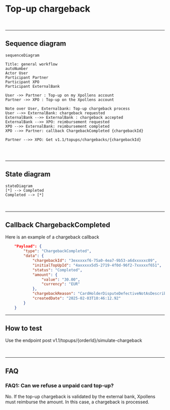 # Top-up chargeback

<br/>

* * *

## Sequence diagram
```mermaid
sequenceDiagram

Title: general workflow
autoNumber
Actor User
Participant Partner
Participant XPO
Participant ExternalBank

User ->> Partner : Top-up on my Xpollens account
Partner ->> XPO : Top-up on the Xpollens account

Note over User, Externalbank: Top-up chargeback process
User -->> ExternalBank: chargeback requested
ExternalBank -->> ExternalBank : chargeback accepted
ExternalBank -->> XPO: reimbursement requested
XPO -->> ExternalBank: reimbursement completed
XPO -->> Partner: callback ChargebackCompleted {chargebackId}

Partner -->> XPO: Get v1.1/topups/chargebacks/{chargebackId}


```

<br/>

* * *
## State diagram

```mermaid
stateDiagram
[*] --> Completed
Completed --> [*]

```

<br/>


* * *
## Callback ChargebackCompleted
Here is an example of a chargeback callback

```json
    "Payload": {
        "type": "ChargebackCompleted",
        "data": {
            "chargebackId": "3exxxxxf6-75a0-4ea7-9b53-a6dxxxxxc09",
            "initialTopUpId": "4axxxxx5d5-2719-4f0d-96f2-7xxxxxf651",
            "status": "Completed",
            "amount": {
                "value": "30.00",
                "currency": "EUR"
            },
            "chargebackReason": "CardHolderDisputeDefectiveNotAsDescribe",
            "createdDate": "2025-02-03T10:46:12.92"
        }
    }
```

* * *

## How to test
Use the endpoint post v1.1/topups/{orderId}/simulate-chargeback

<br/>

* * *

## FAQ
### FAQ1: Can we refuse a unpaid card top-up?
No. If the top-up chargeback is validated by the external bank, Xpollens must reimburse the amount. In this case, a chargeback is processed.

